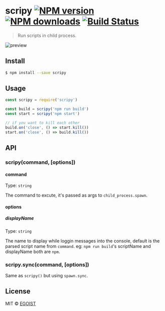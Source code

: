 # scripy [![NPM version](https://img.shields.io/npm/v/scripy.svg)](https://npmjs.com/package/scripy) [![NPM downloads](https://img.shields.io/npm/dm/scripy.svg)](https://npmjs.com/package/scripy) [![Build Status](https://img.shields.io/circleci/project/egoist/scripy/master.svg)](https://circleci.com/gh/egoist/scripy)

> Run scripts in child process.

![preview](https://ooo.0o0.ooo/2016/07/21/5790f46c54910.gif)

## Install

```bash
$ npm install --save scripy
```

## Usage

```js
const scripy = require('scripy')

const build = scripy('npm run build')
const start = scripy('npm start')

// if you want to kill each other
build.on('close', () => start.kill())
start.on('close', () => build.kill())
```

## API

### scripy(command, [options])

#### command

Type: `string`

The command to excute, it's passed as args to `child_process.spawn`.

#### options

##### displayName

Type: `string`

The name to display while loggin messages into the console, default is the parsed script name from `command`. eg: `npm run build`'s scriptName and displayName both are `npm`.

### scripy.sync(command, [options])

Same as `scripy()` but using `spawn.sync`.

## License

MIT © [EGOIST](https://github.com/egoist)
